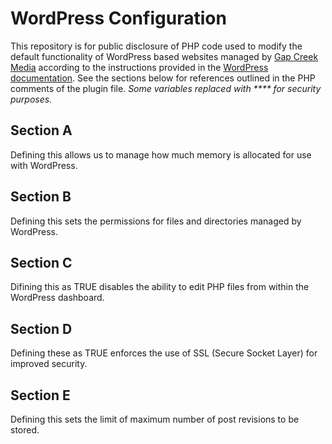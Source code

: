 # WordPress Configuration

This repository is for public disclosure of PHP code used to modify the default functionality of WordPress based websites managed by [Gap Creek Media](https://gapcreekmedia.com) according to the instructions provided in the [WordPress documentation](https://developer.wordpress.org/apis/wp-config-php/). See the sections below for references outlined in the PHP comments of the plugin file. _Some variables replaced with **** for security purposes._



## Section A

Defining this allows us to manage how much memory is allocated for use with WordPress.

## Section B

Defining this sets the permissions for files and directories managed by WordPress.

## Section C

Difining this as TRUE disables the ability to edit PHP files from within the WordPress dashboard.

## Section D

Defining these as TRUE enforces the use of SSL (Secure Socket Layer) for improved security.

## Section E

Defining this sets the limit of maximum number of post revisions to be stored.
